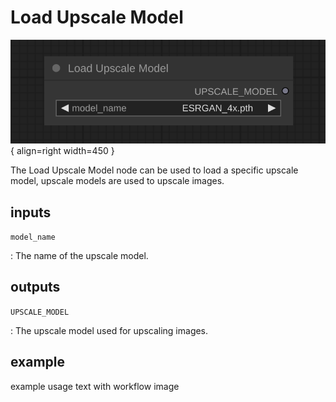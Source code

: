 # Load Upscale Model

![Load Upscale Model node](media/LoadUpscaleModel.svg){ align=right width=450 }

The Load Upscale Model node can be used to load a specific upscale model, upscale models are used to upscale images.


## inputs

`model_name`

:   The name of the upscale model.

## outputs

`UPSCALE_MODEL`

:   The upscale model used for upscaling images.

## example

example usage text with workflow image